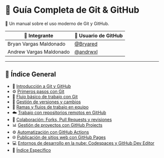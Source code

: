 # 🧠 Guía Completa de Git & GitHub

📘 Un manual sobre el uso moderno de Git y GitHub.  

| 🎯 Integrante                | 🔨 Usuario de GitHub                            |
|-----------------------------|-------------------------------------------------|
| Bryan Vargas Maldonado      | [@Bryared](https://github.com/Bryared)         |
| Andrew Vargas Maldonado     | [@andrwxl](https://github.com/andrwxl)         |


---

## 🧭 Índice General

- 📌 [Introducción a Git y GitHub](Documentos/01-introduccion.md)
- ⚙️ [Primeros pasos con Git](Documentos/02-primeros-pasos.md)
- 🧱 [Flujo básico de trabajo con Git](Documentos/03-flujo-basico.md)
- 🔁 [Gestión de versiones y cambios](Documentos/04-gestion-versiones.md)
- 🌿 [Ramas y flujos de trabajo en equipo](Documentos/05-ramas-flujos.md)
- ☁️ [Trabajo con repositorios remotos en GitHub](Documentos/06-repos-remotos.md)
- 🤝 [Colaboración: Forks, Pull Requests y revisiones](Documentos/07-colaboracion.md)
- 📊 [Gestión de proyectos con GitHub Projects](Documentos/08-proyectos.md)
- ⚙️ [Automatización con GitHub Actions](Documentos/09-automatizacion.md)
- 🌐 [Publicación de sitios web con GitHub Pages](Documentos/10-publicacion.md)
- 💻 [Entornos de desarrollo en la nube: Codespaces y GitHub Dev Editor](Documentos/11-codespaces.md)
- 🧭 [Índice Específico](Documentos/indice-detallado.md)

